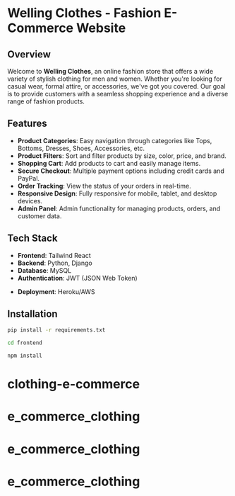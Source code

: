 # Welling Clothes - Fashion E-Commerce Website

## Overview

Welcome to **Welling Clothes**, an online fashion store that offers a wide variety of stylish clothing for men and women. Whether you're looking for casual wear, formal attire, or accessories, we've got you covered. Our goal is to provide customers with a seamless shopping experience and a diverse range of fashion products.

## Features

<!-- - **User Authentication**: Secure user sign-up, login, and account management. -->
- **Product Categories**: Easy navigation through categories like Tops, Bottoms, Dresses, Shoes, Accessories, etc.
- **Product Filters**: Sort and filter products by size, color, price, and brand.
- **Shopping Cart**: Add products to cart and easily manage items.
- **Secure Checkout**: Multiple payment options including credit cards and PayPal.
- **Order Tracking**: View the status of your orders in real-time.
- **Responsive Design**: Fully responsive for mobile, tablet, and desktop devices.
- **Admin Panel**: Admin functionality for managing products, orders, and customer data.

## Tech Stack

- **Frontend**: Tailwind React
- **Backend**: Python, Django
- **Database**:  MySQL 
- **Authentication**: JWT (JSON Web Token)
<!-- - **Payment Gateway**: Stripe/PayPal API -->
- **Deployment**: Heroku/AWS

## Installation
```bash
pip install -r requirements.txt
```
```bash
cd frontend
```
```bash
npm install
```
# clothing-e-commerce
# e_commerce_clothing
# e_commerce_clothing
# e_commerce_clothing
